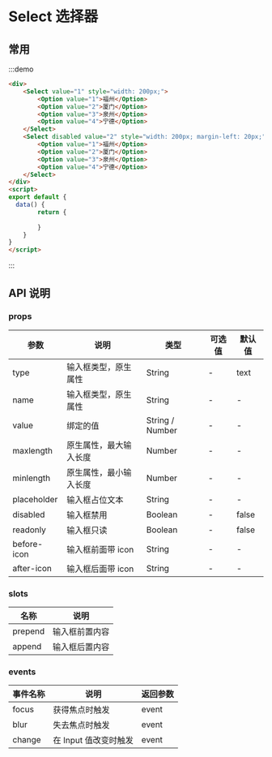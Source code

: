 <script>
    export default {
        data() {
            return {
                maxLen1: 10,
                value1: '只能看不能写'
            }
        },
        methods: {
             
        },
        mounted() {
            
        }
    }
</script>

# Select 选择器

## 常用

:::demo

```html
<div>
    <Select value="1" style="width: 200px;">
        <Option value="1">福州</Option>
        <Option value="2">厦门</Option>
        <Option value="3">泉州</Option>
        <Option value="4">宁德</Option>
    </Select>
    <Select disabled value="2" style="width: 200px; margin-left: 20px;">
        <Option value="1">福州</Option>
        <Option value="2">厦门</Option>
        <Option value="3">泉州</Option>
        <Option value="4">宁德</Option>
    </Select>
</div>
<script>
export default {
  data() {
        return {
            
        }
    }
}
</script>
```

:::



## API 说明

### props

| 参数        | 说明                   | 类型            | 可选值 | 默认值 |
| ----------- | ---------------------- | --------------- | ------ | ------ |
| type        | 输入框类型，原生属性   | String          | -      | text   |
| name        | 输入框类型，原生属性   | String          | -      | -      |
| value       | 绑定的值               | String / Number | -      | -      |
| maxlength   | 原生属性，最大输入长度 | Number          | -      | -      |
| minlength   | 原生属性，最小输入长度 | Number          | -      | -      |
| placeholder | 输入框占位文本         | String          | -      | -      |
| disabled    | 输入框禁用             | Boolean         | -      | false  |
| readonly    | 输入框只读             | Boolean         | -      | false  |
| before-icon | 输入框前面带 icon      | String          | -      | -      |
| after-icon  | 输入框后面带 icon      | String          | -      | -      |

### slots

| 名称        | 说明                   |
| ----------- | ---------------------- |
| prepend | 输入框前置内容 |
| append | 输入框后置内容 |

### events

| 事件名称        | 说明                   | 返回参数  |
| ----------- | ---------------------- | ------------------ |
| focus | 获得焦点时触发 | event |
| blur | 失去焦点时触发 | event |
| change | 在 Input 值改变时触发 | event |